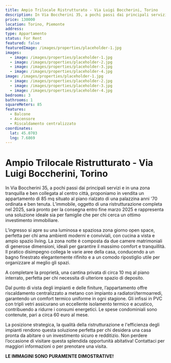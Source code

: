 ```yaml
---
title: Ampio Trilocale Ristrutturato - Via Luigi Boccherini, Torino
description: In Via Boccherini 35, a pochi passi dai principali servizi e in una zona tranquilla e ben collegata al centro città, proponiamo in vendita un appartamento di 85 mq situato al piano rialzato di una palazzina anni '70 ordinata e ben tenuta. L’immobile, oggetto di una ristrutturazione completa nel 2025, sarà pronto per la consegna entro fine marzo 2025 e rappresenta una soluzione ideale sia per famiglie che per chi cerca un ottimo investimento immobiliare. 
price: 130000
location: Torino, Piemonte
address: 
type: Appartamento
status: For Rent
featured: false
featuredImage: /images/properties/placeholder-1.jpg
images:
  - image: /images/properties/placeholder-1.jpg
  - image: /images/properties/placeholder-2.jpg
  - image: /images/properties/placeholder-3.jpg
  - image: /images/properties/placeholder-4.jpg
image: /images/properties/placeholder-1.jpg
  - image: /images/properties/placeholder-2.jpg
  - image: /images/properties/placeholder-3.jpg
  - image: /images/properties/placeholder-4.jpg
bedrooms: 3
bathrooms: 1
squareMeters: 85
features:
  - Balcone
  - Ascensore
  - Riscaldamento centralizzato
coordinates:
  lat: 45.0703
  lng: 7.6869
---
```


# Ampio Trilocale Ristrutturato - Via Luigi Boccherini, Torino

In Via Boccherini 35, a pochi passi dai principali servizi e in una zona tranquilla e ben collegata al centro città, proponiamo in vendita un appartamento di 85 mq situato al piano rialzato di una palazzina anni '70 ordinata e ben tenuta. L’immobile, oggetto di una ristrutturazione completa nel 2025, sarà pronto per la consegna entro fine marzo 2025 e rappresenta una soluzione ideale sia per famiglie che per chi cerca un ottimo investimento immobiliare. 
  
  L’ingresso si apre su una luminosa e spaziosa zona giorno open space, perfetta per chi ama ambienti moderni e conviviali, con cucina a vista e ampio spazio living. La zona notte è composta da due camere matrimoniali di generose dimensioni, ideali per garantire il massimo comfort e tranquillità. Il pratico disimpegno collega le varie aree della casa, conducendo a un bagno finestrato elegantemente rifinito e a un comodo ripostiglio utile per organizzare al meglio gli spazi. 
  
  A completare la proprietà, una cantina privata di circa 10 mq al piano interrato, perfetta per chi necessita di ulteriore spazio di deposito. 
  
  Dal punto di vista degli impianti e delle finiture, l’appartamento offre riscaldamento centralizzato a metano con impianto a radiatori/termoarredi, garantendo un comfort termico uniforme in ogni stagione. Gli infissi in PVC con tripli vetri assicurano un eccellente isolamento termico e acustico, contribuendo a ridurre i consumi energetici. Le spese condominiali sono contenute, pari a circa 60 euro al mese. 
  
  La posizione strategica, la qualità della ristrutturazione e l'efficienza degli impianti rendono questa soluzione perfetta per chi desidera una casa pronta da abitare o un investimento sicuro e redditizio. Non perdere l’occasione di visitare questa splendida opportunità abitativa! Contattaci per maggiori informazioni o per prenotare una visita. 
  
  **LE IMMAGINI SONO PURAMENTE DIMOSTRATIVE!**

